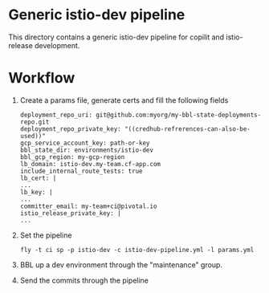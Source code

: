 # Generic istio-dev pipeline

This directory contains a generic istio-dev pipeline for copilit and istio-release development.

# Workflow
1. Create a params file, generate certs and fill the following fields

    ```
    deployment_repo_uri: git@github.com:myorg/my-bbl-state-deployments-repo.git
    deployment_repo_private_key: "((credhub-refrerences-can-also-be-used))"
    gcp_service_account_key: path-or-key
    bbl_state_dir: environments/istio-dev
    bbl_gcp_region: my-gcp-region
    lb_domain: istio-dev.my-team.cf-app.com
    include_internal_route_tests: true
    lb_cert: |
    ...
    lb_key: |
    ...
    committer_email: my-team+ci@pivotal.io
    istio_release_private_key: |
    ...
    ```

1. Set the pipeline

    ```fly -t ci sp -p istio-dev -c istio-dev-pipeline.yml -l params.yml```


1. BBL up a dev environment through the "maintenance" group.
1. Send the commits through the pipeline
